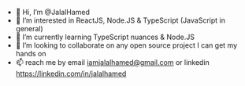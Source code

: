 - 👋 Hi, I’m @JalalHamed
- 👀 I’m interested in ReactJS, Node.JS & TypeScript (JavaScript in general)
- 🌱 I’m currently learning TypeScript nuances & Node.JS
- 💞️ I’m looking to collaborate on any open source project I can get my hands on
- 📫 reach me by email iamjalalhamed@gmail.com or linkedin https://linkedin.com/in/jalalhamed

